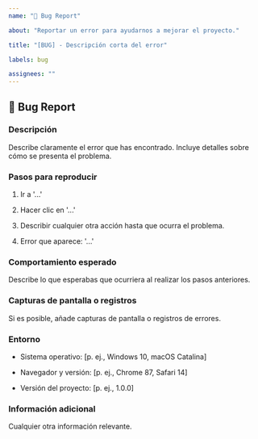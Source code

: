 ```yaml
---
name: "🐛 Bug Report"

about: "Reportar un error para ayudarnos a mejorar el proyecto."

title: "[BUG] - Descripción corta del error"

labels: bug

assignees: ""
---
```


## 🐛 Bug Report

### Descripción

Describe claramente el error que has encontrado. Incluye detalles sobre cómo se presenta el problema.

### Pasos para reproducir

1. Ir a '...'

2. Hacer clic en '...'

3. Describir cualquier otra acción hasta que ocurra el problema.

4. Error que aparece: '...'

### Comportamiento esperado

Describe lo que esperabas que ocurriera al realizar los pasos anteriores.

### Capturas de pantalla o registros

Si es posible, añade capturas de pantalla o registros de errores.

### Entorno

-   Sistema operativo: [p. ej., Windows 10, macOS Catalina]

-   Navegador y versión: [p. ej., Chrome 87, Safari 14]

-   Versión del proyecto: [p. ej., 1.0.0]

### Información adicional

Cualquier otra información relevante.
